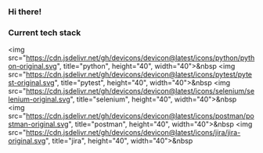 ### Hi there!


### Current tech stack
<img src="https://cdn.jsdelivr.net/gh/devicons/devicon@latest/icons/python/python-original.svg", title="python", height="40", width="40">&nbsp
<img src="https://cdn.jsdelivr.net/gh/devicons/devicon@latest/icons/pytest/pytest-original.svg", title="pytest", height="40", width="40">&nbsp
<img src="https://cdn.jsdelivr.net/gh/devicons/devicon@latest/icons/selenium/selenium-original.svg", title="selenium", height="40", width="40">&nbsp
<img src="https://cdn.jsdelivr.net/gh/devicons/devicon@latest/icons/postman/postman-original.svg", title="postman", height="40", width="40">&nbsp
<img src="https://cdn.jsdelivr.net/gh/devicons/devicon@latest/icons/jira/jira-original.svg", title="jira", height="40", width="40">&nbsp

